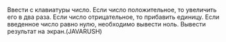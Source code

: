Ввести с клавиатуры число.
Если число положительное, то увеличить его в два раза.
Если число отрицательное, то прибавить единицу.
Если введенное число равно нулю, необходимо вывести ноль.
Вывести результат на экран.(JAVARUSH)
